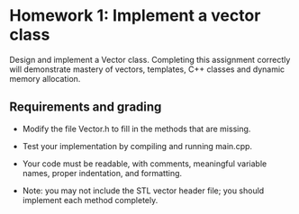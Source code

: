 # Homework 1: Implement a vector class

Design and implement a Vector class. Completing this assignment correctly will demonstrate mastery of vectors, templates, C++ classes and dynamic memory allocation.

## Requirements and grading

* Modify the file Vector.h to fill in the methods that are missing.

* Test your implementation by compiling and running main.cpp.

* Your code must be readable, with comments, meaningful variable names, proper indentation, and formatting.

* Note: you may not include the STL vector header file; you should implement each method completely.
